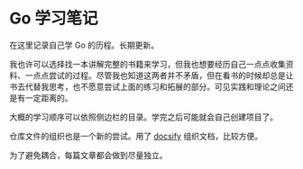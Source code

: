 # Go 学习笔记

在这里记录自己学 Go 的历程。长期更新。

我也许可以选择找一本讲解完整的书籍来学习，但我也想要经历自己一点点收集资料、一点点尝试的过程。尽管我也知道这两者并不矛盾，但在看书的时候却总是让书去代替我思考，也不愿意尝试上面的练习和拓展的部分。可见实践和理论之间还是有一定距离的。

大概的学习顺序可以依照侧边栏的目录。学完之后可能就会自己创建项目了。

仓库文件的组织也是一个新的尝试。用了 [docsify](https://docsify.js.org/#/zh-cn/) 组织文档，比较方便。

为了避免耦合，每篇文章都会做到尽量独立。
